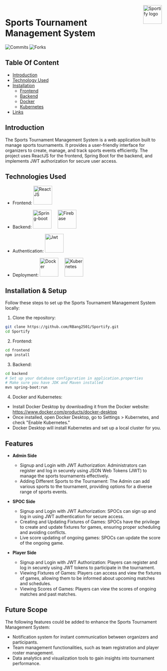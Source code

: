 <img src="https://www.linkpicture.com/q/sportify-logo.png" alt="Sportify logo" title="Sportify" align="right" height="60" />

# Sports Tournament Management System
![Commits](https://img.shields.io/github/commit-activity/m/RBang2501/Sportify?style=social)
![Forks](https://img.shields.io/github/forks/RBang2501/Sportify?style=social)

## Table Of Content
- [Introduction](#introduction)
- [Technology Used](#techused)
- [Installation](#Installation)
    - [Frontend](#frontend)
    - [Backend](#backend)
    - [Docker](#docker)
    - [Kubernetes](#kubernetes)
- [Links](#links)

## Introduction
The Sports Tournament Management System is a web application built to manage sports tournaments. It provides a user-friendly interface for organizers to create, manage, and track sports events efficiently. The project uses ReactJS for the frontend, Spring Boot for the backend, and implements JWT authorization for secure user access.

## Technologies Used

- Frontend: <img src="https://upload.wikimedia.org/wikipedia/commons/thumb/a/a7/React-icon.svg/768px-React-icon.svg.png?20220125121207" alt="ReactJS" height="60" />

- Backend:
<img src="https://upload.wikimedia.org/wikipedia/commons/thumb/7/79/Spring_Boot.svg/768px-Spring_Boot.svg.png?20230616230349" alt="Spring-boot" width="60" height="60" style="margin-right: 20px;" /><img src="https://www.svgrepo.com/show/353735/firebase.svg" alt="Firebase" height="60" />
- Authentication: <img src="https://jwt.io/img/logo-asset.svg" alt="Jwt" height="60" style="margin-right: 20px;" />

- Deployment:
<img src="https://upload.wikimedia.org/wikipedia/commons/thumb/4/4e/Docker_%28container_engine%29_logo.svg/915px-Docker_%28container_engine%29_logo.svg.png?20161017201350" alt="Docker" height="60" style="margin-right: 20px;" /><img src="https://upload.wikimedia.org/wikipedia/commons/3/39/Kubernetes_logo_without_workmark.svg" alt="Kubernetes" height="60" />


## Installation & Setup

Follow these steps to set up the Sports Tournament Management System locally:

1. Clone the repository:

```bash
git clone https://github.com/RBang2501/Sportify.git
cd Sportify
```
2. Frontend:
```bash
cd frontend
npm install
```

3. Backend:
```bash
cd backend
# Set up your database configuration in application.properties
# Make sure you have JDK and Maven installed
mvn spring-boot:run
```
4. Docker and Kubernetes:
- Install Docker Desktop by downloading it from the Docker website: https://www.docker.com/products/docker-desktop
- Once installed, open Docker Desktop, go to Settings > Kubernetes, and check "Enable Kubernetes."
- Docker Desktop will install Kubernetes and set up a local cluster for you.

## Features
- **Admin Side**
    - Signup and Login with JWT Authorization: Administrators can register and log in securely using JSON Web Tokens (JWT) to manage the sports tournaments effectively.
    - Adding Different Sports to the Tournament: The Admin can add various sports to the tournament, providing options for a diverse range of sports events.

- **SPOC Side**
    - Signup and Login with JWT Authorization: SPOCs can sign up and log in using JWT authentication for secure access.
    - Creating and Updating Fixtures of Games: SPOCs have the privilege to create and update fixtures for games, ensuring proper scheduling and avoiding conflicts.
    - Live score updating of ongoing games: SPOCs can update the score of the ongoing game.

- **Player Side**
    - Signup and Login with JWT Authorization: Players can register and log in securely using JWT tokens to participate in the tournament.
    - Viewing Fixtures of Games: Players can access and view the fixtures of games, allowing them to be informed about upcoming matches and schedules.
    - Viewing Scores of Games: Players can view the scores of ongoing matches and past matches.

## Future Scope
The following features could be added to enhance the Sports Tournament Management System:
- Notification system for instant communication between organizers and participants.
- Team management functionalities, such as team registration and player roster management.
- Data analytics and visualization tools to gain insights into tournament performance.
